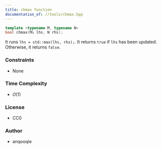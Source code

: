 ```yaml
---
title: chmax function
documentation_of: //tools/chmax.hpp
---
```


```cpp
template <typename M, typename N>
bool chmax(M& lhs, N rhs);
```

It runs `lhs = std::max(lhs, rhs);`.
It returns `true` if `lhs` has been updated.
Otherwise, it returns `false`.

### Constraints
- None

### Time Complexity
- $O(1)$

### License
- CC0

### Author
- anqooqie
